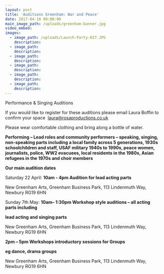 ```yaml
---
layout: post
title: 'Auditions Greenham: War and Peace'
date: 2017-04-10 00:00:00
main_image_path: /uploads/greenham-banner.jpg
video_embed:
images:
  - image_path: /uploads/Launch-Party-027.JPG
    description:
  - image_path:
    description:
  - image_path:
    description:
  - image_path:
    description:
  - image_path:
    description:
  - image_path:
    description:
---
```



Performance & Singing Auditions

If you would like to register for these auditions please email Laura Boffin to confirm your space  [laura@rosaproductions.co.uk](&#109;&#097;&#105;&#108;&#116;&#111;:&#108;&#097;&#117;&#114;&#097;&#064;&#114;&#111;&#115;&#097;&#112;&#114;&#111;&#100;&#117;&#099;&#116;&#105;&#111;&#110;&#115;&#046;&#099;&#111;&#046;&#117;&#107;)

Please wear comfortable clothing and bring along a bottle of water.

**Performing – Lead roles and community performers – speaking, singing, non-speaking parts including a local family across 5 generations, 1930s schoolchildren and staff, USAF military 1940s to 1990s, peace women, journalists, police, WW2 evacuees, local residents in the 1980s, Asian refugees in the 1970s and choir members**

**Our main audition dates**

Saturday 22 April: **10am - 4pm Audition for lead acting parts**

New Greenham Arts, Greenham Business Park, 113 Lindenmuth Way, Newbury RG19 6HN

Sunday 7th May: **10am– 1:30pm Workshop style auditions – all acting parts including**

**lead acting and singing parts**

New Greenham Arts, Greenham Business Park, 113 Lindenmuth Way, Newbury RG19 6HN

**2pm – 5pm Workshops introductory sessions for Groups**

**eg dance, drama groups**

New Greenham Arts, Greenham Business Park, 113 Lindenmuth Way, Newbury RG19 6HN